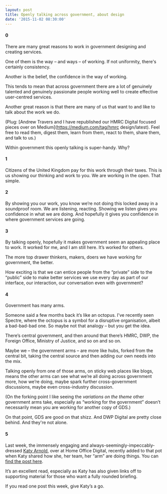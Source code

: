 ```yaml
---
layout: post
title: Openly talking across government, about design
date: '2015-11-02 08:30:00'
---
```


#### 0
There are many great reasons to work in government designing and creating services.

One of them is the way – and ways – of working. If not uniformity, there's certainly consistency.

Another is the belief, the confidence in the way of working.

This tends to mean that across government there are a lot of genuinely talented and genuinely passionate people working well to create effective user-centred services.

Another great reason is that there are many of us that want to and like to talk about the work we do.

(Plug: [Andrew Travers and I have republished our HMRC Digital focused pieces over on Medium](https://medium.com/tag/hmrc design/latest). Feel free to read them, digest them, learn from them, react to them, share them, and talk to us.)

Within government this openly talking is super-handy. Why?

#### 1
Citizens of the United Kingdom pay for this work through their taxes. This is us showing our thinking and work to you. We are working in the open. That simple.

#### 2
By showing you our work, you know we’re not doing this locked away in a soundproof room. We are listening, reacting. Showing we listen gives you confidence in what we are doing. And hopefully it gives you confidence in where government services are going.

#### 3
By talking openly, hopefully it makes government seem an appealing place to work. It worked for me, and I am still here. It’s worked for others.

The more top drawer thinkers, makers, doers we have working for government, the better.

How exciting is that we can entice people from the “private” side to the “public” side to make better services we use every day as part of our interface, our interaction, our conversation even with government?

#### 4
Government has many arms.

Someone said a few months back it’s like an octopus. I’ve recently seen Spectre, where the octopus is a symbol for a disruptive organisation, albeit a bad-bad-bad one. So maybe not that analogy – but you get the idea.

There’s central government, and then around that there’s HMRC, DWP, the Foreign Office, Ministry of Justice, and so on and so on.

Maybe we – the government arms – are more like hubs, forked from the central bit, taking the central source and then adding our own needs into the mix.

Talking openly from one of those arms, on sticky web places like blogs, means the other arms can see what we’re all doing across government more, how we’re doing, maybe spark further cross-government discussions, maybe even cross-industry discussion.

(On the forking point I like seeing the *variations on the theme* other government arms take, especially as “working for the government” doesn’t necessarily mean you are working for another copy of GDS.)

On that point, GDS are good on that shizz. And DWP Digital are pretty close behind. And they're not alone.

#### 5
Last week, the immensely engaging and always-seemingly-impeccably-dressed [Katy Arnold](www.twitter.com/katyarnie), over at Home Office Digital, recently added to that pot when Katy shared how she, her team, her “arm” are doing things. You can [find the post here](https://hodigital.blog.gov.uk/2015/10/23/user-research-and-design-in-home-office-digital/).

It’s an excellent read, especially as Katy has also given links off to supporting material for those who want a fully rounded briefing.

If you read one post this week, give Katy’s a go.
